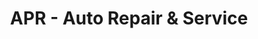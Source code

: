 ---
title: "APR - Auto Repair & Service"
url: /gilbert/apr-auto-repair-and-service/
shop: car repair
---